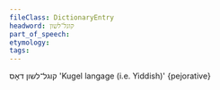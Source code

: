 ```yaml
---
fileClass: DictionaryEntry
headword: קוגל־לשון
part_of_speech: 
etymology: 
tags: 
---
```

קוגל־לשון
דאָס
'Kugel langage (i.e. Yiddish)'
{pejorative}